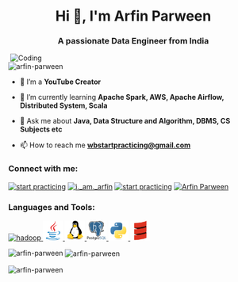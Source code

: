 <!--[![MasterHead](https://encrypted-tbn0.gstatic.com/images?q=tbn:ANd9GcRUpR5Smfs8ZmfwaQdPIlhNbnJOTJByV_Hlyw&usqp=CAU)]-->
<h1 align="center">Hi 👋, I'm Arfin Parween</h1>
<h3 align="center">A passionate Data Engineer from India</h3>
<img align="right" alt="Coding" width="500" src="https://encrypted-tbn0.gstatic.com/images?q=tbn:ANd9GcSqc7iSN0xsYQc-dib0KTHtq480Pq1GBknYZg&usqp=CAU">

<p align="left"> <img src="https://komarev.com/ghpvc/?username=arfin-parween&label=Profile%20views&color=0e75b6&style=flat" alt="arfin-parween" /> </p>

<!--<p align="left"> <a href="https://twitter.com/@StartPracticing" target="blank"><img src="https://img.shields.io/twitter/follow/start practicing?logo=twitter&style=for-the-badge" alt="start practicing" /></a> </p>-->

- 🔭 I’m a **YouTube Creator**

- 🌱 I’m currently learning **Apache Spark, AWS, Apache Airflow, Distributed System, Scala**

- 💬 Ask me about **Java, Data Structure and Algorithm, DBMS, CS Subjects etc**
- 📫 How to reach me **wbstartpracticing@gmail.com**

<h3 align="left">Connect with me:</h3>
<p align="left">
<a href="https://twitter.com/@StartPracticing" target="blank"><img align="center" src="https://raw.githubusercontent.com/rahuldkjain/github-profile-readme-generator/master/src/images/icons/Social/twitter.svg" alt="start practicing" height="30" width="40" /></a>
<a href="https://instagram.com/i._am._arfin" target="blank"><img align="center" src="https://raw.githubusercontent.com/rahuldkjain/github-profile-readme-generator/master/src/images/icons/Social/instagram.svg" alt="i._am._arfin" height="30" width="40" /></a>
<a href="https://www.youtube.com/c/start practicing" target="blank"><img align="center" src="https://raw.githubusercontent.com/rahuldkjain/github-profile-readme-generator/master/src/images/icons/Social/youtube.svg" alt="start practicing" height="30" width="40" /></a>
<a href="https://www.linkedin.com/in/arfin-parween/" target="blank"><img align="center" src="https://i.stack.imgur.com/gVE0j.png" alt="Arfin Parween" height="30" width="40" /></a>

</p>

<h3 align="left">Languages and Tools:</h3>
<p align="left"> <a href="https://hadoop.apache.org/" target="_blank" rel="noreferrer"> <img src="https://www.vectorlogo.zone/logos/apache_hadoop/apache_hadoop-icon.svg" alt="hadoop" width="40" height="40"/> </a> <a href="https://www.java.com" target="_blank" rel="noreferrer"> <img src="https://raw.githubusercontent.com/devicons/devicon/master/icons/java/java-original.svg" alt="java" width="40" height="40"/> </a> <a href="https://www.linux.org/" target="_blank" rel="noreferrer"> <img src="https://raw.githubusercontent.com/devicons/devicon/master/icons/linux/linux-original.svg" alt="linux" width="40" height="40"/> </a> <a href="https://www.postgresql.org" target="_blank" rel="noreferrer"> <img src="https://raw.githubusercontent.com/devicons/devicon/master/icons/postgresql/postgresql-original-wordmark.svg" alt="postgresql" width="40" height="40"/> </a> <a href="https://www.python.org" target="_blank" rel="noreferrer"> <img src="https://raw.githubusercontent.com/devicons/devicon/master/icons/python/python-original.svg" alt="python" width="40" height="40"/> </a> <a href="https://www.scala-lang.org" target="_blank" rel="noreferrer"> <img src="https://raw.githubusercontent.com/devicons/devicon/master/icons/scala/scala-original.svg" alt="scala" width="40" height="40"/> </a> </p>

<p><img align="left" src="https://github-readme-stats.vercel.app/api/top-langs?username=arfin-parween&show_icons=true&locale=en&layout=compact" alt="arfin-parween" /></p>

<p>&nbsp;<img align="center" src="https://github-readme-stats.vercel.app/api?username=arfin-parween&show_icons=true&locale=en" alt="arfin-parween" /></p>

<p><img align="center" src="https://github-readme-streak-stats.herokuapp.com/?user=arfin-parween&" alt="arfin-parween" /></p>
